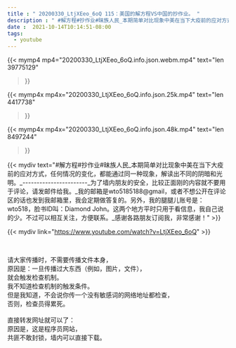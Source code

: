 ```yaml
---
title : " 20200330_LtjXEeo_6oQ 115：美国的解方程VS中国的抄作业。 "
description : " #解方程#抄作业#昧族人民_本期简单对比现象中美在当下大疫前的应对方式，任何情况的变化，都能通过同一种现象，解读出不同的阴暗和光明。_-----------------------_为了墙内朋友的安全，比较正面刚的内容就不要用于评论，请发邮件给我。_我的邮箱是wto5185188@gmail，或者不想公开在评论区的话也发到我邮箱里，我会定期做答复的。另外，我的腿腿儿账号是：wto518，脸书ID叫：Diamond John。这两个地方平时只用于看信息，我自己说的少。不过可以相互关注，方便联系。_感谢各路朋友订阅我，非常感谢！ "
date :  2021-10-14T10:14:51-08:00
tags:
  - youtube
---
```


{{< mymp4 mp4="20200330_LtjXEeo_6oQ.info.json.webm.mp4" 
text="len 39775129"
>}}

{{< mymp4x  mp4x="20200330_LtjXEeo_6oQ.info.json.25k.mp4"
text="len 4417738"
>}}

{{< mymp4x  mp4x="20200330_LtjXEeo_6oQ.info.json.48k.mp4"
text="len 8497244"
>}}


{{< mydiv text="#解方程#抄作业#昧族人民_本期简单对比现象中美在当下大疫前的应对方式，任何情况的变化，都能通过同一种现象，解读出不同的阴暗和光明。_-----------------------_为了墙内朋友的安全，比较正面刚的内容就不要用于评论，请发邮件给我。_我的邮箱是wto5185188@gmail，或者不想公开在评论区的话也发到我邮箱里，我会定期做答复的。另外，我的腿腿儿账号是：wto518，脸书ID叫：Diamond John。这两个地方平时只用于看信息，我自己说的少。不过可以相互关注，方便联系。_感谢各路朋友订阅我，非常感谢！" >}}
<br>

{{< mydiv link="https://www.youtube.com/watch?v=LtjXEeo_6oQ" >}}


<br>

请大家传播时，不需要传播文件本身，<br>
原因是：一旦传播过大东西（例如，图片，文件），<br>
就会触发检查机制。<br>
我不知道检查机制的触发条件。<br>
但是我知道，不会说你传一个没有敏感词的网络地址都检查，<br>
否则，检查员得累死。<br><br>
直接转发网址就可以了：<br>
原因是，这是程序员网站，<br>
共匪不敢封锁，墙内可以直接下载。


